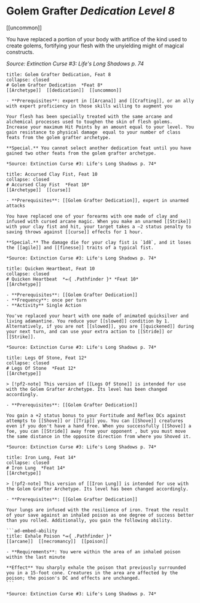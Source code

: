 
# Golem Grafter *Dedication Level 8*  
[[uncommon]]  

You have replaced a portion of your body with artifice of the kind used to create golems, fortifying your flesh with the unyielding might of magical constructs.

*Source: Extinction Curse #3: Life's Long Shadows p. 74*

```ad-embed-feat
title: Golem Grafter Dedication, Feat 8
collapse: closed
# Golem Grafter Dedication  *Feat 8*  
[[Archetype]]  [[dedication]]  [[uncommon]]  

- **Prerequisites**: expert in [[Arcana]] and [[Crafting]], or an ally with expert proficiency in those skills willing to augment you

Your flesh has been specially treated with the same arcane and alchemical processes used to toughen the skin of flesh golems. Increase your maximum Hit Points by an amount equal to your level. You gain resistance to physical damage  equal to your number of class feats from the golem grafter archetype.

**Special.** You cannot select another dedication feat until you have gained two other feats from the golem grafter archetype.

*Source: Extinction Curse #3: Life's Long Shadows p. 74*  
```  

```ad-embed-feat
title: Accursed Clay Fist, Feat 10
collapse: closed
# Accursed Clay Fist  *Feat 10*  
[[Archetype]]  [[curse]]  

- **Prerequisites**: [[Golem Grafter Dedication]], expert in unarmed attacks

You have replaced one of your forearms with one made of clay and infused with cursed arcane magic. When you make an unarmed [[Strike]] with your clay fist and hit, your target takes a –2 status penalty to saving throws against [[curse]] effects for 1 hour.

**Special.** The damage die for your clay fist is `1d8`, and it loses the [[agile]] and [[finesse]] traits of a typical fist.

*Source: Extinction Curse #3: Life's Long Shadows p. 74*  
```  

```ad-embed-feat
title: Quicken Heartbeat, Feat 10
collapse: closed
# Quicken Heartbeat  *⬻{ .Pathfinder }* *Feat 10*  
[[Archetype]]  

- **Prerequisites**: [[Golem Grafter Dedication]]
- **Frequency**: once per turn
- **Activity** Single Action

You've replaced your heart with one made of animated quicksilver and living adamantine. You reduce your [[slowed]] condition by 1. Alternatively, if you are not [[slowed]], you are [[quickened]] during your next turn, and can use your extra action to [[Stride]] or [[Strike]].

*Source: Extinction Curse #3: Life's Long Shadows p. 74*  
```  

```ad-embed-feat
title: Legs Of Stone, Feat 12*
collapse: closed
# Legs Of Stone  *Feat 12*  
[[Archetype]]  

> [!pf2-note] This version of [[Legs Of Stone]] is intended for use with the Golem Grafter Archetype. Its level has been changed accordingly.

- **Prerequisites**: [[Golem Grafter Dedication]]

You gain a +2 status bonus to your Fortitude and Reflex DCs against attempts to [[Shove]] or [[Trip]] you. You can [[Shove]] creatures even if you don't have a hand free. When you successfully [[Shove]] a foe, you can [[Stride]] away from your opponent , but you must move the same distance in the opposite direction from where you Shoved it.

*Source: Extinction Curse #3: Life's Long Shadows p. 74*  
```  

````ad-embed-feat
title: Iron Lung, Feat 14*
collapse: closed
# Iron Lung  *Feat 14*  
[[Archetype]]  

> [!pf2-note] This version of [[Iron Lung]] is intended for use with the Golem Grafter Archetype. Its level has been changed accordingly.

- **Prerequisites**: [[Golem Grafter Dedication]]

Your lungs are infused with the resilience of iron. Treat the result of your save against an inhaled poison as one degree of success better than you rolled. Additionally, you gain the following ability.

```ad-embed-ability
title: Exhale Poison *⬺{ .Pathfinder }*
[[arcane]]  [[necromancy]]  [[poison]]  

- **Requirements**: You were within the area of an inhaled poison within the last minute

**Effect** You sharply exhale the poison that previously surrounded you in a 15-foot cone. Creatures in the area are affected by the poison; the poison's DC and effects are unchanged.  
```

*Source: Extinction Curse #3: Life's Long Shadows p. 74*  
````

